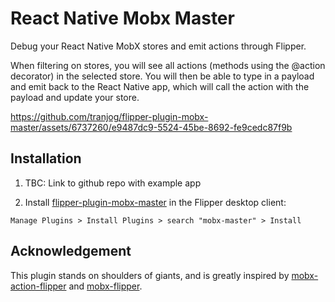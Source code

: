 # React Native Mobx Master

Debug your React Native MobX stores and emit actions through Flipper.

When filtering on stores, you will see all actions (methods using the @action decorator) in the selected store.
You will then be able to type in a payload and emit back to the React Native app, which will call the action with the payload and update your store.

https://github.com/tranjog/flipper-plugin-mobx-master/assets/6737260/e9487dc9-5524-45be-8692-fe9cedc87f9b


## Installation

1. TBC: Link to github repo with example app

2. Install [flipper-plugin-mobx-master](https://github.com/tranjog/flipper-plugin-mobx-master) in the Flipper desktop client:

```
Manage Plugins > Install Plugins > search "mobx-master" > Install
```

## Acknowledgement

This plugin stands on shoulders of giants, and is greatly inspired by [mobx-action-flipper](https://github.com/chvanlennep/mobx-action-flipper) and [mobx-flipper](https://github.com/khorark/mobx-flipper).
